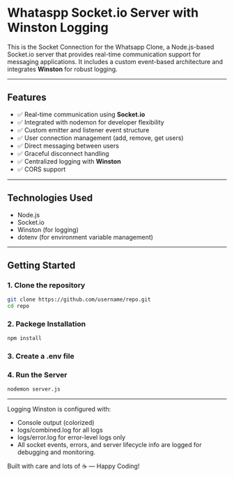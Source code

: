 # Whataspp Socket.io Server with Winston Logging

This is the Socket Connection for the Whatsapp Clone, a Node.js-based Socket.io server that provides real-time communication support for messaging applications. 
It includes a custom event-based architecture and integrates **Winston** for robust logging.

---

## Features

- ✅ Real-time communication using **Socket.io**
- ✅ Integrated with nodemon for developer flexibility
- ✅ Custom emitter and listener event structure
- ✅ User connection management (add, remove, get users)
- ✅ Direct messaging between users
- ✅ Graceful disconnect handling
- ✅ Centralized logging with **Winston**
- ✅ CORS support

---

## Technologies Used

- Node.js
- Socket.io
- Winston (for logging)
- dotenv (for environment variable management)

---

## Getting Started

### 1. Clone the repository
```bash
git clone https://github.com/username/repo.git
cd repo
```
### 2. Packege Installation
```bash
npm install
```
### 3. Create a .env file

### 4. Run the Server
```bash
nodemon server.js
```

---

Logging
Winston is configured with:
- Console output (colorized)
- logs/combined.log for all logs
- logs/error.log for error-level logs only
- All socket events, errors, and server lifecycle info are logged for debugging and monitoring.

Built with care and lots of ☕ — Happy Coding!